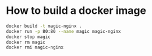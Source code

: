 # How to build a docker image

```bash
docker build -t magic-nginx .
docker run -p 80:80 --name magic magic-nginx
docker stop magic
docker rm magic
docker rmi magic-nginx 
```
